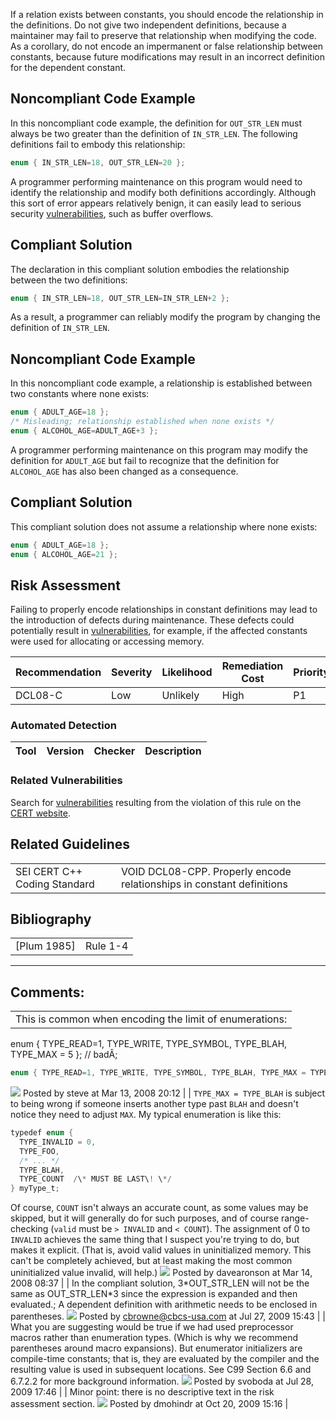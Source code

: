 If a relation exists between constants, you should encode the relationship in the definitions. Do not give two independent definitions, because a maintainer may fail to preserve that relationship when modifying the code. As a corollary, do not encode an impermanent or false relationship between constants, because future modifications may result in an incorrect definition for the dependent constant.
## Noncompliant Code Example
In this noncompliant code example, the definition for `OUT_STR_LEN` must always be two greater than the definition of `IN_STR_LEN`. The following definitions fail to embody this relationship:
``` c
enum { IN_STR_LEN=18, OUT_STR_LEN=20 };
```
A programmer performing maintenance on this program would need to identify the relationship and modify both definitions accordingly. Although this sort of error appears relatively benign, it can easily lead to serious security [vulnerabilities](BB.-Definitions_87152273.html#BB.Definitions-vulnerability), such as buffer overflows.
## Compliant Solution
The declaration in this compliant solution embodies the relationship between the two definitions:
``` c
enum { IN_STR_LEN=18, OUT_STR_LEN=IN_STR_LEN+2 };
```
As a result, a programmer can reliably modify the program by changing the definition of `IN_STR_LEN`.
## Noncompliant Code Example
In this noncompliant code example, a relationship is established between two constants where none exists:
``` c
enum { ADULT_AGE=18 };
/* Misleading; relationship established when none exists */
enum { ALCOHOL_AGE=ADULT_AGE+3 };
```
A programmer performing maintenance on this program may modify the definition for `ADULT_AGE` but fail to recognize that the definition for `ALCOHOL_AGE` has also been changed as a consequence.
## Compliant Solution
This compliant solution does not assume a relationship where none exists:
``` c
enum { ADULT_AGE=18 };
enum { ALCOHOL_AGE=21 };
```
## Risk Assessment
Failing to properly encode relationships in constant definitions may lead to the introduction of defects during maintenance. These defects could potentially result in [vulnerabilities](BB.-Definitions_87152273.html#BB.Definitions-vulnerability), for example, if the affected constants were used for allocating or accessing memory.

| Recommendation | Severity | Likelihood | Remediation Cost | Priority | Level |
| ----|----|----|----|----|----|
| DCL08-C | Low | Unlikely | High | P1 | L3 |

### Automated Detection

| Tool | Version | Checker | Description |
| ----|----|----|----|

### Related Vulnerabilities
Search for [vulnerabilities](BB.-Definitions_87152273.html#BB.Definitions-vulnerability) resulting from the violation of this rule on the [CERT website](https://www.kb.cert.org/vulnotes/bymetric?searchview&query=FIELD+KEYWORDS+contains+DCL08-C).
## Related Guidelines

|  |  |
| ----|----|
| SEI CERT C++ Coding Standard | VOID DCL08-CPP. Properly encode relationships in constant definitions |

## Bibliography

|  |  |
| ----|----|
| [Plum 1985] | Rule 1-4 |

------------------------------------------------------------------------
[](https://wiki.sei.cmu.edu/confluence/pages/viewpage.action?pageId=87152364) [](../c/Rec_%2002_%20Declarations%20and%20Initialization%20_DCL_) [](https://wiki.sei.cmu.edu/confluence/pages/viewpage.action?pageId=87152089)
## Comments:

|  |
| ----|
| This is common when encoding the limit of enumerations:
enum { TYPE_READ=1, TYPE_WRITE, TYPE_SYMBOL, TYPE_BLAH, TYPE_MAX = 5 }; // badÂ;

``` java
enum { TYPE_READ=1, TYPE_WRITE, TYPE_SYMBOL, TYPE_BLAH, TYPE_MAX = TYPE_BLAH }; // better
```
![](images/icons/contenttypes/comment_16.png) Posted by steve at Mar 13, 2008 20:12
\| \|
`TYPE_MAX = TYPE_BLAH` is subject to being wrong if someone inserts another type past `BLAH` and doesn't notice they need to adjust `MAX`. My typical enumeration is like this:
``` java
typedef enum {
  TYPE_INVALID = 0,
  TYPE_FOO,
  /* ... */
  TYPE_BLAH,
  TYPE_COUNT  /\* MUST BE LAST\! \*/
} myType_t;
```
Of course, `COUNT` isn't always an accurate count, as some values may be skipped, but it will generally do for such purposes, and of course range-checking (`valid` must be `> INVALID` and `< COUNT`).
The assignment of 0 to `INVALID` achieves the same thing that I suspect you're trying to do, but makes it explicit. (That is, avoid valid values in uninitialized memory. This can't be completely achieved, but at least making the most common uninitialized value invalid, will help.)
![](images/icons/contenttypes/comment_16.png) Posted by davearonson at Mar 14, 2008 08:37
\| \|
In the compliant solution, 3\*OUT_STR_LEN will not be the same as OUT_STR_LEN\*3 since the expression is expanded and then evaluated.; A dependent definition with arithmetic needs to be enclosed in parentheses.
![](images/icons/contenttypes/comment_16.png) Posted by cbrowne@cbcs-usa.com at Jul 27, 2009 15:43
\| \|
What you are suggesting would be true if we had used preprocessor macros rather than enumeration types. (Which is why we recommend parentheses around macro expansions). But enumerator initializers are compile-time constants; that is, they are evaluated by the compiler and the resulting value is used in subsequent locations. See C99 Section 6.6 and 6.7.2.2 for more background information.
![](images/icons/contenttypes/comment_16.png) Posted by svoboda at Jul 28, 2009 17:46
\| \|
Minor point: there is no descriptive text in the risk assessment section.
![](images/icons/contenttypes/comment_16.png) Posted by dmohindr at Oct 20, 2009 15:16
\|
